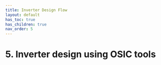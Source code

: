 ```yaml
---
title: Inverter Design Flow
layout: default
has_toc: true
has_children: true
nav_order: 5
---
```


# 5. Inverter design using OSIC tools